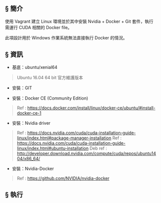 ## § 簡介

使用 Vagrant 建立 Linux 環境並於其中安裝 Nvidia + Docker + Git 套件，執行需運行 CUDA 相關的 Docker file。

此項設計用於 Windows 作業系統無法直接執行 Docker 的情況。

## § 資訊

+ 基底：ubuntu/xenial64
> Ubuntu 16.04 64 bit 官方維護版本

+ 安裝：GIT

+ 安裝：Docker CE (Community Edition)
> Ref : https://docs.docker.com/install/linux/docker-ce/ubuntu/#install-docker-ce-1

+ 安裝：Nvidia driver
> Ref : https://docs.nvidia.com/cuda/cuda-installation-guide-linux/index.html#package-manager-installation
> Ref : https://docs.nvidia.com/cuda/cuda-installation-guide-linux/index.html#ubuntu-installation
> Deb ref : http://developer.download.nvidia.com/compute/cuda/repos/ubuntu1404/x86_64/

+ 安裝：Nvidia-Docker
> Ref : https://github.com/NVIDIA/nvidia-docker

## § 執行
